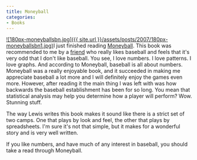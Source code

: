 ```yaml
---
title: Moneyball
categories:
- Books
---
```


[![180px-moneyballsbn.jpg]({{ site.url }}/assets/posts/2007/180px-moneyballsbn1.jpg)](http://en.wikipedia.org/wiki/Moneyball)I just finished reading [Moneyball](http://en.wikipedia.org/wiki/Moneyball). This book was recommended to me by a [friend](http://www.jimbernard.net/) who really likes baseball and feels that it's very odd that I don't like baseball. You see, I love numbers. I love patterns. I love graphs. And according to Moneyball, baseball is all about numbers.
Moneyball was a really enjoyable book, and it succeeded in making me appreciate baseball a lot more and I will definitely enjoy the games even more. However, after reading it the main thing I was left with was how backwards the baseball establishment has been for so long. You mean that statistical analysis may help you determine how a player will perform? Wow. Stunning stuff.

The way Lewis writes this book makes it sound like there is a strict set of two camps. One that plays by look and feel, the other that plays by spreadsheets. I'm sure it's not that simple, but it makes for a wonderful story and is very well written.

If you like numbers, and have much of any interest in baseball, you should take a read through Moneyball.
